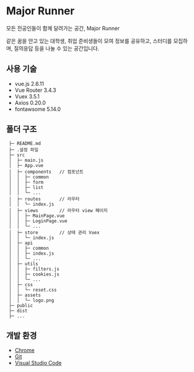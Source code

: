 # Major Runner

 모든 전공인들이 함께 달려가는 공간, Major Runner
 
같은 꿈을 안고 있는 대학생, 취업 준비생들이 모여 정보를 공유하고, 스터디를 모집하며, 질의응답 등을 나눌 수 있는 공간입니다.   

## 사용 기술
 - vue.js 2.6.11
 - Vue Router 3.4.3
 - Vuex 3.5.1
 - Axios 0.20.0
 - fontawsome 5.14.0
 
## 폴더 구조
```
 ├─ README.md
 ├─ .설정 파일
 ├─ src
 │  ├─ main.js
 │  ├─ App.vue
 │  ├─ components   // 컴포넌트
 │  │  ├─ common
 │  │  ├─ form
 │  │  ├─ list
 │  │  └─ ...
 │  ├─ routes       // 라우터
 │  │  └─ index.js
 │  ├─ views        // 라우터 view 페이지
 │  │  ├─ MainPage.vue
 │  │  ├─ LoginPage.vue
 │  │  └─ ...
 │  ├─ store        // 상태 관리 Vuex
 │  │  └─ index.js
 │  ├─ api
 │  │  ├─ common
 │  │  ├─ index.js
 │  │  └─ ...
 │  ├─ utils
 │  │  ├─ filters.js
 │  │  ├─ cookies.js
 │  │  └─ ...
 │  ├─ css
 │  │  └─ reset.css
 │  ├─ assets
 │  │  └─ logo.png
 ├─ public
 ├─ dist
 ├─ ...

```

 ## 개발 환경
 - [Chrome](https://www.google.com/intl/ko/chrome/)
 - [Git](https://git-scm.com/downloads)
 - [Visual Studio Code](https://code.visualstudio.com/)
